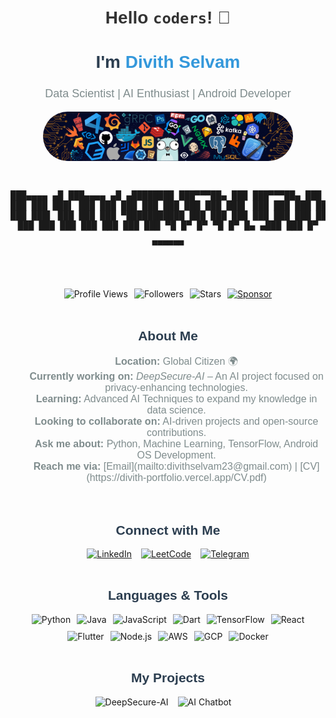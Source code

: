 
<h1 align="center">
  <span style="font-family: 'Poppins', sans-serif; color: #333;">Hello <code>coders</code>! 👋</span>
</h1>

<div align="center" style="margin-top: 20px;">
  <h2 style="font-family: 'Poppins', sans-serif; color: #2C3E50; font-size: 28px;">I'm <span style="color: #3498DB;">Divith Selvam</span></h2>
  <p style="font-family: 'Poppins', sans-serif; color: #7F8C8D; font-size: 18px;">Data Scientist | AI Enthusiast | Android Developer</p>
  
  <!-- Image with hover animation -->
  <img src="https://github.com/Divith123/Divith123/raw/main/header.png" width="400" alt="Header Image" style="border-radius: 100px; transition: transform 0.3s ease-in-out;" onmouseover="this.style.transform='scale(1.05)'" onmouseout="this.style.transform='scale(1)'"/>
</div>

<div align="center">
<pre>
  
███▄▄▄▄    ▄█  ███▄▄▄▄        ▄█    ▄████████ 
███▀▀▀██▄ ███  ███▀▀▀██▄     ███   ███    ███ 
███   ███ ███▌ ███   ███     ███   ███    ███ 
███   ███ ███▌ ███   ███     ███   ███    ███ 
███   ███ ███▌ ███   ███     ███ ▀███████████ 
███   ███ ███  ███   ███     ███   ███    ███ 
███   ███ ███  ███   ███     ███   ███    ███ 
 ▀█   █▀  █▀    ▀█   █▀  █▄ ▄███   ███    █▀  
                         ▀▀▀▀▀▀               
</pre>
</div>

<br/>

<!-- Add badges in an organized, centered flexbox container -->
<div align="center" style="display: flex; justify-content: center; gap: 10px; flex-wrap: wrap;">
  <img alt="Profile Views" src="https://komarev.com/ghpvc/?username=Divith123&style=flat&color=3498DB"/>
  <img alt="Followers" src="https://img.shields.io/github/followers/Divith123?label=Followers&style=flat&color=3498DB"/>
  <img alt="Stars" src="https://img.shields.io/github/stars/Divith123?label=Stars&style=flat&color=3498DB"/>
  <a href="https://github.com/sponsors/Divith123">
    <img src="https://img.shields.io/static/v1?label=Sponsor&message=%E2%9D%A4&logo=GitHub&color=%23fe8e86" alt="Sponsor"/>
  </a>
</div>

<br/>

<!-- About Me Section with clean list -->
<h2 align="center" style="font-family: 'Poppins', sans-serif; color: #2C3E50;">About Me</h2>
<div align="center">
  <ul style="list-style: none; font-family: 'Poppins', sans-serif; color: #7F8C8D; font-size: 16px;">
    <li><strong>Location:</strong> Global Citizen 🌍</li>
    <li><strong>Currently working on:</strong> <em>DeepSecure-AI</em> – An AI project focused on privacy-enhancing technologies.</li>
    <li><strong>Learning:</strong> Advanced AI Techniques to expand my knowledge in data science.</li>
    <li><strong>Looking to collaborate on:</strong> AI-driven projects and open-source contributions.</li>
    <li><strong>Ask me about:</strong> Python, Machine Learning, TensorFlow, Android OS Development.</li>
    <li><strong>Reach me via:</strong> [Email](mailto:divithselvam23@gmail.com) | [CV](https://divith-portfolio.vercel.app/CV.pdf)</li>
  </ul>
</div>

<br/>

<!-- Social Links with hover animation -->
<h2 align="center" style="font-family: 'Poppins', sans-serif; color: #2C3E50;">Connect with Me</h2>
<div align="center" style="display: flex; justify-content: center; gap: 15px; flex-wrap: wrap;">
  <a href="https://linkedin.com/in/divith-s" target="_blank">
    <img src="https://img.shields.io/badge/LinkedIn-0A66C2?style=flat&logo=linkedin&logoColor=white" alt="LinkedIn" style="transition: transform 0.3s;" onmouseover="this.style.transform='scale(1.1)'" onmouseout="this.style.transform='scale(1)'"/>
  </a>
  <a href="https://www.leetcode.com/divith023" target="_blank">
    <img src="https://img.shields.io/badge/LeetCode-F9DC5C?style=flat&logo=leetcode&logoColor=black" alt="LeetCode" style="transition: transform 0.3s;" onmouseover="this.style.transform='scale(1.1)'" onmouseout="this.style.transform='scale(1)'"/>
  </a>
  <a href="https://www.telegram.me/ninjaonsteroids" target="_blank">
    <img src="https://img.shields.io/badge/Telegram-0088CC?style=flat&logo=telegram&logoColor=white" alt="Telegram" style="transition: transform 0.3s;" onmouseover="this.style.transform='scale(1.1)'" onmouseout="this.style.transform='scale(1)'"/>
  </a>
</div>

<br/>

<!-- Languages & Tools Section with clean layout -->
<h2 align="center" style="font-family: 'Poppins', sans-serif; color: #2C3E50;">Languages & Tools</h2>
<div align="center" style="display: flex; justify-content: center; gap: 10px; flex-wrap: wrap;">
  <img src="https://img.shields.io/badge/Python-3776AB?style=flat&logo=python&logoColor=white" alt="Python"/>
  <img src="https://img.shields.io/badge/Java-007396?style=flat&logo=java&logoColor=white" alt="Java"/>
  <img src="https://img.shields.io/badge/JavaScript-F7DF1C?style=flat&logo=javascript&logoColor=black" alt="JavaScript"/>
  <img src="https://img.shields.io/badge/Dart-0175C2?style=flat&logo=dart&logoColor=white" alt="Dart"/>
  <img src="https://img.shields.io/badge/TensorFlow-FF6F00?style=flat&logo=tensorflow&logoColor=white" alt="TensorFlow"/>
  <img src="https://img.shields.io/badge/React-61DAFB?style=flat&logo=react&logoColor=black" alt="React"/>
  <img src="https://img.shields.io/badge/Flutter-02569B?style=flat&logo=flutter&logoColor=white" alt="Flutter"/>
  <img src="https://img.shields.io/badge/Node.js-339933?style=flat&logo=node.js&logoColor=white" alt="Node.js"/>
  <img src="https://img.shields.io/badge/AWS-232F3E?style=flat&logo=amazonaws&logoColor=white" alt="AWS"/>
  <img src="https://img.shields.io/badge/GCP-4285F4?style=flat&logo=google-cloud&logoColor=white" alt="GCP"/>
  <img src="https://img.shields.io/badge/Docker-2496ED?style=flat&logo=docker&logoColor=white" alt="Docker"/>
</div>

<br/>

<!-- Projects Section with hover effects -->
<h2 align="center" style="font-family: 'Poppins', sans-serif; color: #2C3E50;">My Projects</h2>
<div align="center" style="display: flex; justify-content: center; gap: 15px; flex-wrap: wrap;">
  <a href="https://github.com/Divith123/DeepSecure-AI" target="_blank" style="text-decoration: none;">
    <img src="https://img.shields.io/badge/DeepSecure-AI%20Project-blue?style=flat&logo=github" alt="DeepSecure-AI" style="transition: transform 0.3s;" onmouseover="this.style.transform='scale(1.1)'" onmouseout="this.style.transform='scale(1)'

"/>
  </a>
  <a href="https://github.com/Divith123/AI-Bot" target="_blank" style="text-decoration: none;">
    <img src="https://img.shields.io/badge/AI%20Chatbot-orange?style=flat&logo=github" alt="AI Chatbot" style="transition: transform 0.3s;" onmouseover="this.style.transform='scale(1.1)'" onmouseout="this.style.transform='scale(1)'"/>
  </a>
</div>
